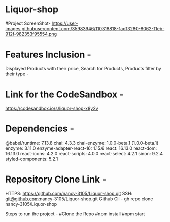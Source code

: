# Liquor-shop
#Project ScreenShot-
https://user-images.githubusercontent.com/35983946/110318818-1ad13280-8062-11eb-912f-982353f95554.png

# Features Inclusion -
Displayed Products with their price, Search for Products, Products filter by their type -

# Link for the CodeSandbox - 
https://codesandbox.io/s/liquor-shop-x8y2v

# Dependencies -
@babel/runtime: 7.13.8
chai: 4.3.3
chai-enzyme: 1.0.0-beta.1 (1.0.0-beta.1)
enzyme: 3.11.0
enzyme-adapter-react-16: 1.15.6
react: 16.13.0
react-dom: 16.13.0
react-icons: 4.2.0
react-scripts: 4.0.0
react-select: 4.2.1
sinon: 9.2.4
styled-components: 5.2.1

# Repository Clone Link - 
HTTPS: https://github.com/nancy-3105/Liquor-shop.git
SSH: git@github.com:nancy-3105/Liquor-shop.git
Github Cli - gh repo clone nancy-3105/Liquor-shop

Steps to run the project - 
#Clone the Repo
#npm install
#npm start
